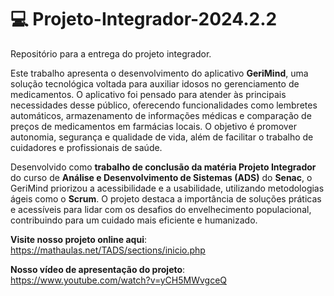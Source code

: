 # 💻 Projeto-Integrador-2024.2.2
Repositório para a entrega do projeto integrador.

Este trabalho apresenta o desenvolvimento do aplicativo **GeriMind**, uma solução tecnológica voltada para auxiliar idosos no gerenciamento de medicamentos. O aplicativo foi pensado para atender às principais necessidades desse público, oferecendo funcionalidades como lembretes automáticos, armazenamento de informações médicas e comparação de preços de medicamentos em farmácias locais. O objetivo é promover autonomia, segurança e qualidade de vida, além de facilitar o trabalho de cuidadores e profissionais de saúde.

Desenvolvido como **trabalho de conclusão da matéria Projeto Integrador** do curso de **Análise e Desenvolvimento de Sistemas (ADS)** do **Senac**, o GeriMind priorizou a acessibilidade e a usabilidade, utilizando metodologias ágeis como o **Scrum**. O projeto destaca a importância de soluções práticas e acessíveis para lidar com os desafios do envelhecimento populacional, contribuindo para um cuidado mais eficiente e humanizado.

**Visite nosso projeto online aqui**: https://mathaulas.net/TADS/sections/inicio.php

**Nosso vídeo de apresentação do projeto**: https://www.youtube.com/watch?v=yCH5MWvgceQ


